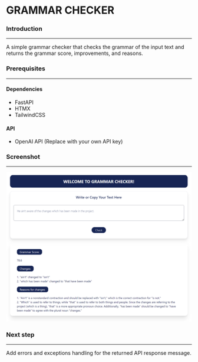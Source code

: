 # GRAMMAR CHECKER

### Introduction

<hr>

A simple grammar checker that checks the grammar of the input text and returns the grammar score, improvements, and reasons.

### Prerequisites

<hr>

#### Dependencies
- FastAPI
- HTMX
- TailwindCSS

#### API
- OpenAI API (Replace with your own API key)


### Screenshot

<hr>

![grammar_checker_ss](/grammar_checker_ui.png)


### Next step

<hr>

Add errors and exceptions handling for the returned API response message.
